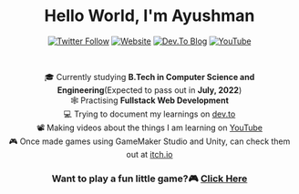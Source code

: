 <h1 align="center">Hello World, I'm Ayushman</h1>

<p align="center">
    <a href="https://twitter.com/AyushmanBThakur"><img alt="Twitter Follow" src="https://img.shields.io/twitter/follow/AyushmanBThakur?color=09f&label=%40AyushmanBThakur&logo=twitter&logoColor=09f&style=for-the-badge&labelColor=black"></a>
    <a href="https://www.ayushmabthakur.com"><img alt="Website" src="https://img.shields.io/website?style=for-the-badge&up_color=blue&up_message=portfolio&url=https%3A%2F%2Fwww.ayushmanbthakur.com&labelColor=black"></a>
    <a href="https://dev.to/ayushmanbthakur"><img alt="Dev.To Blog" src="https://img.shields.io/website?label=blog&logo=blogger&logoColor=orange&style=for-the-badge&up_color=blue&up_message=dev.to&url=https%3A%2F%2Fdev.to%2Fayushmanbthakur&labelColor=black"></a>
    <a href="https://www.youtube.com/channel/UCH231SbWa_bjKUvVFTYMj8g"><img alt="YouTube" src="https://img.shields.io/website?color=09F&label=YouTube&logo=youtube&logoColor=red&style=for-the-badge&up_message=cheek%20out&url=https%3A%2F%2Fwww.youtube.com%2Fchannel%2FUCH231SbWa_bjKUvVFTYMj8g%3Fview_as%3Dsubscriber&labelColor=black"></a>
</p>

<br>    

<p align="center">
🎓 Currently studying <strong>B.Tech in Computer Science and Engineering</strong>(Expected to pass out in <strong>July, 2022</strong>)
<br>
🕸 Practising <strong>Fullstack Web Development</strong>
<br>
💻 Trying to document my learnings on <a href="https://dev.to/ayushmanbthakur">dev.to</a>
<br>  
📽 Making videos about the things I am learning on <a href="https://www.youtube.com/channel/UCH231SbWa_bjKUvVFTYMj8g">YouTube</a> 
<br>
🎮 Once made games using GameMaker Studio and Unity, can check them out at <a href="https://ayushman001.itch.io/">itch.io</a> 
</p>

<h3 align="center">Want to play a fun little game?🎮 <a href="https://oddneven.netlify.app/">Click Here</a></h3>